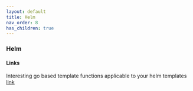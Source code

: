 ```yaml
---
layout: default
title: Helm
nav_order: 8
has_children: true
---
```

### Helm

#### Links   

Interesting go based template functions applicable to your helm templates [link](https://masterminds.github.io/sprig/)  
